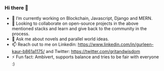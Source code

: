 ### Hi there 👋
- 🔭 I’m currently working on Blockchain, Javascript, Django and MERN.
- 👯 Looking to collaborate on open-source projects in the above mentioned stacks and learn and give back to the community in the process.
- 💬 Ask me about novels and parallel world ideas.
- 📫 Reach out to me on Linkedin: https://www.linkedin.com/in/gurleen-kaur-b861a1175/ and Twitter: https://twitter.com/gritandwisdom
- ⚡ Fun fact: Ambivert, supports balance and tries to be fair with everyone :)
